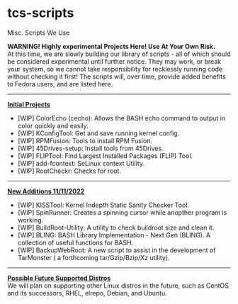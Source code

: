 # tcs-scripts
Misc. Scripts We Use

<div id="Warning">
<b>WARNING!  Highly experimental Projects Here!  Use At Your Own Risk.</b><br>
At this time, we are slowly building our library of scripts - all of which should be considered experimental until further notice.
They may work, or break your system, so we cannot take responsibility for recklessly running code without checking it first!
The scripts will, over time, provide added benefits to Fedora users, and are listed here.
</div>
<hr>
<div id="initial-projects">
<b><u>Initial Projects</u></b><br>
<ul>
<li> [WIP] ColorEcho (cecho):  Allows the BASH echo command to output in color quickly and easily. </li>
<li> [WIP] KConfigTool:        Get and save running kernel config.             </li>
<li> [WIP] RPMFusion:          Tools to install RPM Fusion.                    </li>
<li> [WIP] 45Drives-setup:     Install tools from 45Drives.                    </li>
<li> [WIP] FLIPTool:           Find Largest Installed Packages (FLIP) Tool.    </li>
<li> [WIP] add-fcontext:       SeLinux context Utility.                        </li>
<li> [WIP] RootCheckr:         Checks for root.                                </li>
<ul>
</div>
<hr>
<div id="new-additions-1">
<b><u>New Additions 11/11/2022</u></b><br>
<ul>
<li> [WIP] KISSTool:           Kernel Indepth Static Sanity Checker Tool.   </li>
<li> [WIP] SpinRunner:         Creates a spinning cursor while anopther program is working.   </li>
<li> [WIP] BuildRoot-Utility:  A utility to check buildroot size and clean it.      </li>
<li> [WIP] BLING:              BASH Library Implementation - Next Gen (BLING).  A collection of useful functions for BASH.          </li>
<li> [WIP] BackupWebRoot:      A new script to assist in the development of TarMonster ( a forthcoming tar/Gzip/Bzip/Xz utility).   </li>
</ul>
</div>
<hr>
<div id="future">
<b><u>Possible Future Supported Distros</u></b><br>
We will plan on supporting other Linux distros in the future, such as CentOS and its successors, RHEL, elrepo, Debian, and Ubuntu.  
</div>

